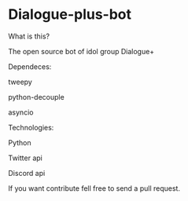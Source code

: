 # Dialogue-plus-bot

What is this?

The open source bot of idol group Dialogue+

Dependeces:

tweepy

python-decouple

asyncio

Technologies:

Python

Twitter api

Discord api

If you want contribute fell free to send a pull request.
